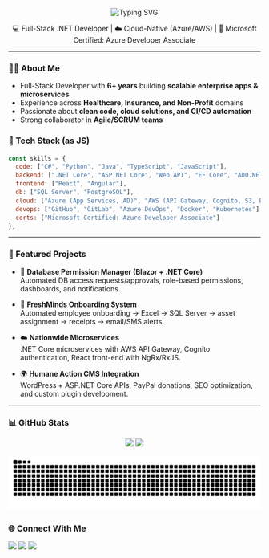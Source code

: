 <p align="center">
  <img src="https://readme-typing-svg.demolab.com?font=Fira+Code&pause=1000&color=F73420&vCenter=true&width=435&lines=Hi%2C+I'm+Nisar+Ahmed+%F0%9F%91%8B;" alt="Typing SVG" />
</p>
<p align="center">
  💻 Full-Stack .NET Developer | ☁️ Cloud-Native (Azure/AWS) | 🎯 Microsoft Certified: Azure Developer Associate
</p>

---

### 👨‍💻 About Me
- Full-Stack Developer with **6+ years** building **scalable enterprise apps & microservices**  
- Experience across **Healthcare, Insurance, and Non-Profit** domains  
- Passionate about **clean code, cloud solutions, and CI/CD automation**  
- Strong collaborator in **Agile/SCRUM teams**  

### 🧰 Tech Stack (as JS)
```js
const skills = {
  code: ["C#", "Python", "Java", "TypeScript", "JavaScript"],
  backend: [".NET Core", "ASP.NET Core", "Web API", "EF Core", "ADO.NET", "LINQ"],
  frontend: ["React", "Angular"],
  db: ["SQL Server", "PostgreSQL"],
  cloud: ["Azure (App Services, AD)", "AWS (API Gateway, Cognito, S3, ECS, CloudFront)"],
  devops: ["GitHub", "GitLab", "Azure DevOps", "Docker", "Kubernetes"],
  certs: ["Microsoft Certified: Azure Developer Associate"]
};
```
---

### 📂 Featured Projects

- 🔐 **Database Permission Manager (Blazor + .NET Core)**  
  Automated DB access requests/approvals, role-based permissions, dashboards, and notifications.  

- 🧭 **FreshMinds Onboarding System**  
  Automated employee onboarding → Excel → SQL Server → asset assignment → receipts → email/SMS alerts.  

- ☁️ **Nationwide Microservices**  
  .NET Core microservices with AWS API Gateway, Cognito authentication, React front-end with NgRx/RxJS.  

- 🌍 **Humane Action CMS Integration**  
  WordPress + ASP.NET Core APIs, PayPal donations, SEO optimization, and custom plugin development.  

---

### 📊 GitHub Stats
<p align="center"> <!-- General stats --> <img src="https://github-readme-stats.vercel.app/api?username=mdnisar-ahmed&show_icons=true&hide_title=true" height="150" /> <!-- Top languages --> <img src="https://github-readme-stats.vercel.app/api/top-langs/?username=mdnisar-ahmed&layout=compact" height="150" /> </p> <!-- contribution snake (animated) - will appear after enabling the action below --> <p align="center"> <img src="https://raw.githubusercontent.com/mdnisar-ahmed/nisarahmed/output/snake.svg" alt="snake animation" /> </p>


### 🌐 Connect With Me
<p>
  <a href="mailto:mnisarahmed937@gmail.com"><img src="https://img.shields.io/badge/Email-D14836?logo=gmail&logoColor=white"></a>
  <a href="https://www.linkedin.com/in/nisarahmedm/"><img src="https://img.shields.io/badge/LinkedIn-0A66C2?logo=linkedin&logoColor=white"></a>
  <a href="https://nisarportfolio.vercel.app/"><img src="https://img.shields.io/badge/Portfolio-000000?logo=vercel&logoColor=white"></a>
</p>


